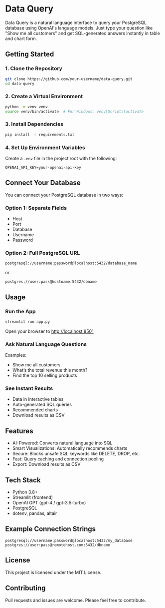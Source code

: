 # Data Query

Data Query is a natural language interface to query your PostgreSQL database using OpenAI's language models. Just type your question like "Show me all customers" and get SQL-generated answers instantly in table and chart form.

## Getting Started

### 1. Clone the Repository

```bash
git clone https://github.com/your-username/data-query.git
cd data-query
```

### 2. Create a Virtual Environment

```bash
python -m venv venv
source venv/bin/activate  # For Windows: venv\Scripts\activate
```

### 3. Install Dependencies

```bash
pip install -r requirements.txt
```

### 4. Set Up Environment Variables

Create a `.env` file in the project root with the following:

```
OPENAI_API_KEY=your-openai-api-key
```

## Connect Your Database

You can connect your PostgreSQL database in two ways:

### Option 1: Separate Fields

- Host
- Port
- Database
- Username
- Password

### Option 2: Full PostgreSQL URL

```
postgresql://username:password@localhost:5432/database_name
```

or

```
postgres://user:pass@hostname:5432/dbname
```

## Usage

### Run the App

```bash
streamlit run app.py
```

Open your browser to [http://localhost:8501](http://localhost:8501)

### Ask Natural Language Questions

Examples:

- Show me all customers
- What’s the total revenue this month?
- Find the top 10 selling products

### See Instant Results

- Data in interactive tables
- Auto-generated SQL queries
- Recommended charts
- Download results as CSV

## Features

- AI-Powered: Converts natural language into SQL
- Smart Visualizations: Automatically recommends charts
- Secure: Blocks unsafe SQL keywords like DELETE, DROP, etc.
- Fast: Query caching and connection pooling
- Export: Download results as CSV

## Tech Stack

- Python 3.8+
- Streamlit (frontend)
- OpenAI GPT (gpt-4 / gpt-3.5-turbo)
- PostgreSQL
- dotenv, pandas, altair
  

## Example Connection Strings

```
postgresql://username:password@localhost:5432/my_database
postgres://user:pass@remotehost.com:5432/dbname
```

## License

This project is licensed under the MIT License.

## Contributing

Pull requests and issues are welcome. Please feel free to contribute.

